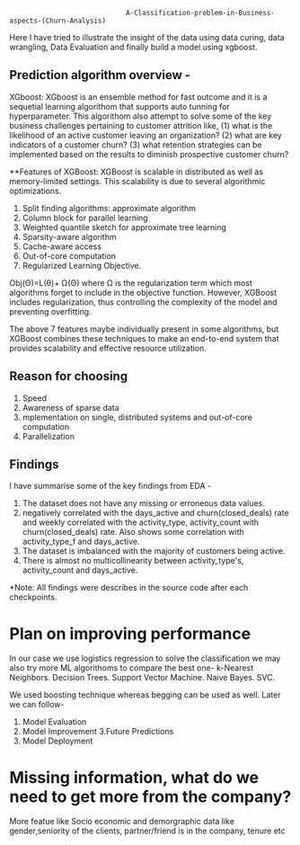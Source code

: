                                  A-Classification-problem-in-Business-aspects-(Churn-Analysis)
Here I have tried to illustrate the insight of the data using data curing, data wrangling, Data Evaluation and finally build a model using xgboost.


## Prediction algorithm overview -
XGboost:
  XGboost is an ensemble method for fast outcome and it is a sequetial learning algorithom that supports auto tunning for hyperparameter.
This algorithom also attempt to solve some of the key business challenges pertaining to customer attrition like, 
(1) what is the likelihood of an active customer leaving an organization? 
(2) what are key indicators of a customer churn? 
(3) what retention strategies can be implemented based on the results to diminish prospective customer churn?

**Features of XGBoost:
 XGBoost is scalable in distributed as well as memory-limited settings. This scalability is due to several algorithmic optimizations.

1. Split finding algorithms: approximate algorithm
2. Column block for parallel learning
3. Weighted quantile sketch for approximate tree learning
4. Sparsity-aware algorithm
5. Cache-aware access
6. Out-of-core computation
7. Regularized Learning Objective.

Obj(Θ)=L(θ)+ Ω(Θ)
where Ω is the regularization term which most algorithms forget to include in the objective function. However, XGBoost includes regularization, thus controlling the complexity of the model and preventing overfitting.

The above 7 features maybe individually present in some algorithms, but XGBoost combines these techniques to make an end-to-end system that provides scalability and effective resource utilization.

## Reason for choosing
1. Speed
2. Awareness of sparse data
3. mplementation on single, distributed systems and out-of-core computation
4. Parallelization

## Findings
I have summarise some of the key findings from EDA -
1. The dataset does not have any missing or erroneous data values.
2. negatively correlated with the days_active and churn(closed_deals) rate 
   and weekly correlated with the activity_type, activity_count with churn(closed_deals) rate. 
   Also shows some correlation with activity_type_f and days_active.
3. The dataset is imbalanced with the majority of customers being active.
4. There is almost no multicollinearity between activity_type's, activity_count and days_active.

*Note: All findings were describes in the source code after each checkpoints. 

# Plan on improving performance
In our case we use logistics regression to solve the classification we may also try more ML algorithoms to compare the best one-
k-Nearest Neighbors.
Decision Trees.
Support Vector Machine.
Naive Bayes.
SVC.

We used boosting technique whereas begging can be used as well. Later we can follow-  
1. Model Evaluation
2. Model Improvement
3.Future Predictions
4. Model Deployment


# Missing information, what do we need to get more from the company?
More featue like Socio economic and demorgraphic data like gender,seniority of the clients, partner/friend is in the company, tenure etc
